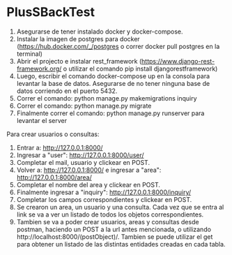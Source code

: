 # PlusSBackTest

1. Asegurarse de tener instalado docker y docker-compose.
2. Instalar la imagen de postgres para docker (https://hub.docker.com/_/postgres o correr docker pull postgres en la terminal)
3. Abrir el projecto e instalar rest_framework (https://www.django-rest-framework.org/ o utilizar el comando pip install djangorestframework)
4. Luego, escribir el comando docker-compose up en la consola para levantar la base de datos. Asegurarse de no tener ninguna base de datos corriendo en el puerto 5432.
5. Correr el comando: python manage.py makemigrations inquiry
6. Correr el comando: python manage.py migrate
7. Finalmente correr el comando: python manage.py runserver para levantar el server

Para crear usuarios o consultas:
1. Entrar a: http://127.0.0.1:8000/
2. Ingresar a "user": http://127.0.0.1:8000/user/
3. Completar el mail, usuario y clickear en POST.
4. Volver a: http://127.0.0.1:8000/ e ingresar a "area": http://127.0.0.1:8000/area/
5. Completar el nombre del area y clickear en POST.
6. Finalmente ingresar a "inquiry": http://127.0.0.1:8000/inquiry/
7. Completar los campos correspondientes y clickear en POST.
8. Se crearon un area, un usuario y una consulta. Cada vez que se entra al link se va a ver un listado de todos los objetos correspondientes.
9. Tambien se va a poder crear usuarios, areas y consultas desde postman, haciendo un POST a la url antes mencionada, o utilizando http://localhost:8000/(postObject)/. Tambien se puede utilizar el get para obtener un listado de las distintas entidades creadas en cada tabla.
